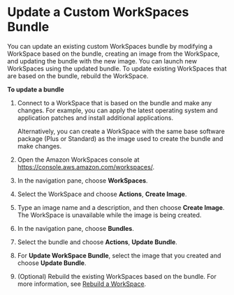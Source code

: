 # Update a Custom WorkSpaces Bundle<a name="update-custom-bundle"></a>

You can update an existing custom WorkSpaces bundle by modifying a WorkSpace based on the bundle, creating an image from the WorkSpace, and updating the bundle with the new image\. You can launch new WorkSpaces using the updated bundle\. To update existing WorkSpaces that are based on the bundle, rebuild the WorkSpace\.

**To update a bundle**

1. Connect to a WorkSpace that is based on the bundle and make any changes\. For example, you can apply the latest operating system and application patches and install additional applications\.

   Alternatively, you can create a WorkSpace with the same base software package \(Plus or Standard\) as the image used to create the bundle and make changes\.

1. Open the Amazon WorkSpaces console at [https://console\.aws\.amazon\.com/workspaces/](https://console.aws.amazon.com/workspaces/)\.

1. In the navigation pane, choose **WorkSpaces**\.

1. Select the WorkSpace and choose **Actions**, **Create Image**\. 

1. Type an image name and a description, and then choose **Create Image**\. The WorkSpace is unavailable while the image is being created\.

1. In the navigation pane, choose **Bundles**\.

1. Select the bundle and choose **Actions**, **Update Bundle**\.

1. For **Update WorkSpace Bundle**, select the image that you created and choose **Update Bundle**\.

1. \(Optional\) Rebuild the existing WorkSpaces based on the bundle\. For more information, see [Rebuild a WorkSpace](reset-workspace.md)\.